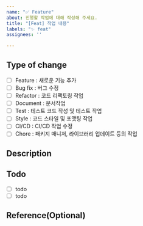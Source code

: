```yaml
---
name: "✅ Feature"
about: 진행할 작업에 대해 작성해 주세요.
title: "[Feat] 작업 내용"
labels: "✨ feat"
assignees: ''

---
```


## Type of change
<!-- 작업의 종류를 선택해 주세요. -->
- [ ] Feature : 새로운 기능 추가
- [ ] Bug fix : 버그 수정
- [ ] Refactor : 코드 리팩토링 작업
- [ ] Document : 문서작업
- [ ] Test : 테스트 코드 작성 및 테스트 작업
- [ ] Style : 코드 스타일 및 포맷팅 작업
- [ ] CI/CD : CI/CD 작업 수정
- [ ] Chore : 패키지 매니저, 라이브러리 업데이트 등의 작업

## **Description**
<!-- 작업사항에 대한 설명을 작성해 주세요 -->


## **Todo**
<!-- 작업해야 하는 투두리스트를 작성해 주세요. -->
- [ ] todo
- [ ] todo

## **Reference(Optional)**
<!-- 작업에 대해 참고하거나 알아야 할 기타사항이 있다면 작성해주세요. -->
